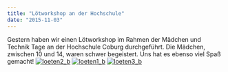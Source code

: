 ```yaml
---
title: "Lötworkshop an der Hochschule"
date: "2015-11-03"
---
```


Gestern haben wir einen Lötworkshop im Rahmen der Mädchen und Technik Tage an der Hochschule Coburg durchgeführt. Die Mädchen, zwischen 10 und 14, waren schwer begeistert. Uns hat es ebenso viel Spaß gemacht! [![loeten2_b](../images/loeten2_b-300x225.jpg)](https://hackzogtum-coburg.de/wp-content/uploads/2015/11/loeten2_b.jpg) [![loeten1_b](../images/loeten1_b-300x225.jpg)](https://hackzogtum-coburg.de/wp-content/uploads/2015/11/loeten1_b.jpg) [![loeten3_b](../images/loeten3_b-300x225.jpg)](https://hackzogtum-coburg.de/wp-content/uploads/2015/11/loeten3_b.jpg)
